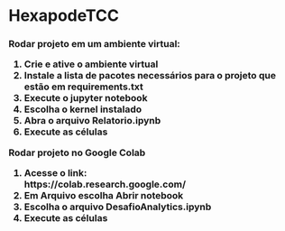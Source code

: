 # HexapodeTCC
<h3>
Rodar projeto em um ambiente virtual:
  <ol>
    <li>Crie e ative o ambiente virtual</li>
    <li>Instale a lista de pacotes necessários para o projeto que estão em requirements.txt</li>
    <li>Execute o jupyter notebook</li>
    <li>Escolha o kernel instalado</li>
    <li>Abra o arquivo Relatorio.ipynb</li>
    <li>Execute as células</li>
  </ol>
Rodar projeto no Google Colab
  <ol>
    <li>Acesse o link:</li>
    <link>https://colab.research.google.com/</link>
    <li>Em Arquivo escolha Abrir notebook</li>
    <li>Escolha o arquivo DesafioAnalytics.ipynb</li>
    <li>Execute as células</li>
  </ol>
</h3>
